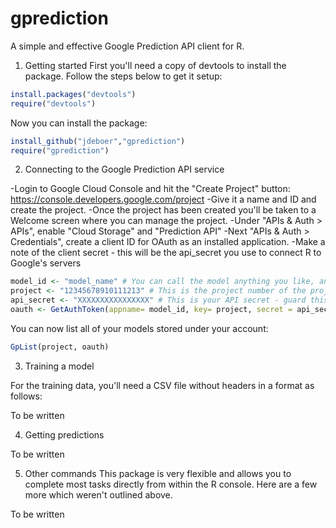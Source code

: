 gprediction
===========

A simple and effective Google Prediction API client for R.

1. Getting started
First you'll need a copy of devtools to install the package. Follow the steps below to get it setup:

```r
install.packages("devtools")
require("devtools")
```

Now you can install the package:
```r
install_github("jdeboer","gprediction")
require("gprediction")
```

2. Connecting to the Google Prediction API service

-Login to Google Cloud Console and hit the "Create Project" button: https://console.developers.google.com/project
-Give it a name and ID and create the project.
-Once the project has been created you'll be taken to a Welcome screen where you can manage the project.
-Under "APIs & Auth > APIs", enable "Cloud Storage" and "Prediction API"
-Next "APIs & Auth > Credentials", create a client ID for OAuth as an installed application.
-Make a note of the client secret - this will be the api_secret you use to connect R to Google's servers

```r
model_id <- "model_name" # You can call the model anything you like, and reuse it down the track
project <- "12345678910111213" # This is the project number of the project you configured in the Google API Console
api_secret <- "XXXXXXXXXXXXXXXX" # This is your API secret - guard this with your life
oauth <- GetAuthToken(appname= model_id, key= project, secret = api_secret) # This function handles authentication
```

You can now list all of your models stored under your account:
```r
GpList(project, oauth)
```

3. Training a model

For the training data, you'll need a CSV file without headers in a format as follows:

To be written


4. Getting predictions

To be written


5. Other commands
This package is very flexible and allows you to complete most tasks directly from within the R console. Here are a few more which weren't outlined above.

To be written
